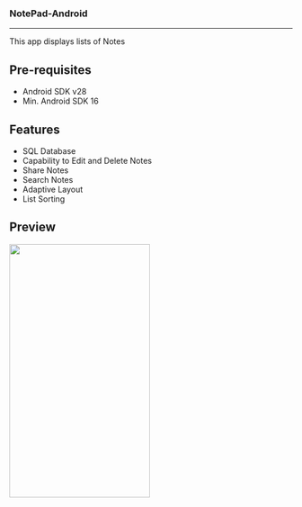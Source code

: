 ### NotePad-Android
<hr>

This app displays lists of Notes

Pre-requisites
--------------

- Android SDK v28
- Min. Android SDK 16

Features
---------------
- SQL Database
- Capability to Edit and Delete Notes
- Share Notes
- Search Notes 
- Adaptive Layout
- List Sorting

Preview
---------------
<img src="https://user-images.githubusercontent.com/38128234/57751823-967f2400-7704-11e9-95c3-5b433b599300.png" height="450px" width="250px">
